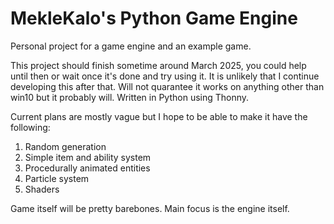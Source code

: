 # MekleKalo's Python Game Engine
Personal project for a game engine and an example game.

This project should finish sometime around March 2025, you could help until then or wait once it's done and try using it.
It is unlikely that I continue developing this after that.
Will not quarantee it works on anything other than win10 but it probably will.
Written in Python using Thonny.


Current plans are mostly vague but I hope to be able to make it have the following:

1. Random generation
2. Simple item and ability system
3. Procedurally animated entities
4. Particle system
5. Shaders

Game itself will be pretty barebones. Main focus is the engine itself.
